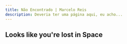 ```yaml
---
title: Não Encontrado | Marcelo Reis
description: Deveria ter uma página aqui, eu acho...
---
```


## Looks like you're lost in Space
